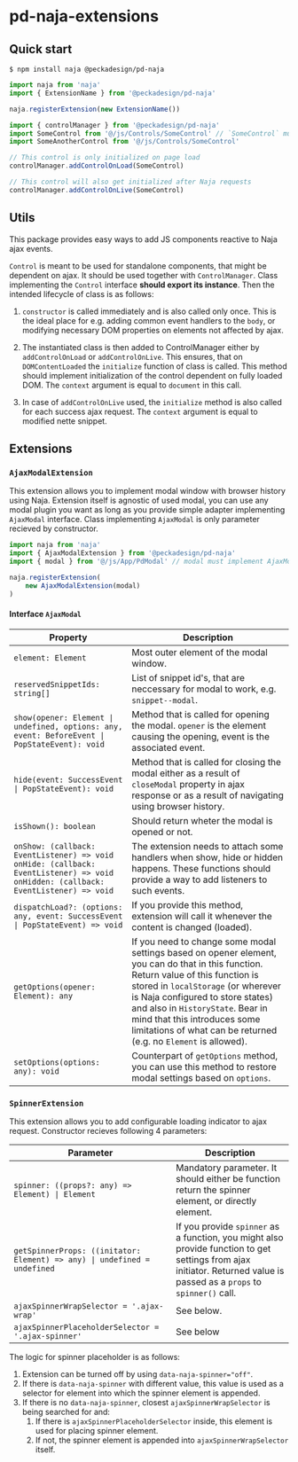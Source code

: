 # pd-naja-extensions

## Quick start
```
$ npm install naja @peckadesign/pd-naja
```

```typescript
import naja from 'naja'
import { ExtensionName } from '@peckadesign/pd-naja'

naja.registerExtension(new ExtensionName())
```

```typescript
import { controlManager } from '@peckadesign/pd-naja'
import SomeControl from '@/js/Controls/SomeControl' // `SomeControl` must implement `Control` interface
import SomeAnotherControl from '@/js/Controls/SomeControl'

// This control is only initialized on page load
controlManager.addControlOnLoad(SomeControl)

// This control will also get initialized after Naja requests
controlManager.addControlOnLive(SomeControl)

```

## Utils
This package provides easy ways to add JS components reactive to Naja ajax events.

`Control` is meant to be used for standalone components, that might be dependent on ajax. It should be used together with `ControlManager`. Class implementing the `Control` interface **should export its instance**. Then the intended lifecycle of class is as follows:

1. `constructor` is called immediately and is also called only once. This is the ideal place for e.g. adding common event handlers to the `body`, or modifying necessary DOM properties on elements not affected by ajax.

2. The instantiated class is then added to ControlManager either by `addControlOnLoad` or `addControlOnLive`. This ensures, that on `DOMContentLoaded` the `initialize` function of class is called. This method should implement initialization of the control dependent on fully loaded DOM. The `context` argument is equal to `document` in this call.

3. In case of `addControlOnLive` used, the `initialize` method is also called for each success ajax request. The `context` argument is equal to modified nette snippet.


## Extensions

### `AjaxModalExtension`
This extension allows you to implement modal window with browser history using Naja. Extension itself is agnostic of used modal, you can use any modal plugin you want as long as you provide simple adapter implementing `AjaxModal` interface. Class implementing `AjaxModal` is only parameter recieved by constructor.

```typescript
import naja from 'naja'
import { AjaxModalExtension } from '@peckadesign/pd-naja'
import { modal } from '@/js/App/PdModal' // modal must implement AjaxModal interface 

naja.registerExtension(
	new AjaxModalExtension(modal)
)
```

#### Interface `AjaxModal`
| Property                                                                                                                                      | Description                                                                                                                                                                                                                                                                                                                                            |
|-----------------------------------------------------------------------------------------------------------------------------------------------|--------------------------------------------------------------------------------------------------------------------------------------------------------------------------------------------------------------------------------------------------------------------------------------------------------------------------------------------------------|
| `element: Element`                                                                                                                            | Most outer element of the modal window.                                                                                                                                                                                                                                                                                                                |
| `reservedSnippetIds: string[]`                                                                                                                | List of snippet id's, that are neccessary for modal to work, e.g. `snippet--modal`.                                                                                                                                                                                                                                                                    |
| `show(opener: Element \| undefined, options: any, event: BeforeEvent \| PopStateEvent): void`                                                 | Method that is called for opening the modal. `opener` is the element causing the opening, event is the associated event.                                                                                                                                                                                                                               |
| `hide(event: SuccessEvent \| PopStateEvent): void`                                                                                            | Method that is called for closing the modal either as a result of `closeModal` property in ajax response or as a result of navigating using browser history.                                                                                                                                                                                           |                                            
| `isShown(): boolean`                                                                                                                          | Should return wheter the modal is opened or not.                                                                                                                                                                                                                                                                                                       |
| `onShow: (callback: EventListener) => void`<br/>`onHide: (callback: EventListener) => void`<br/>`onHidden: (callback: EventListener) => void` | The extension needs to attach some handlers when show, hide or hidden happens. These functions should provide a way to add listeners to such events.                                                                                                                                                                                                   |
| `dispatchLoad?: (options: any, event: SuccessEvent \| PopStateEvent) => void`                                                                 | If you provide this method, extension will call it whenever the content is changed (loaded).                                                                                                                                                                                                                                                           |
| `getOptions(opener: Element): any`                                                                                                            | If you need to change some modal settings based on opener element, you can do that in this function. Return value of this function is stored in `localStorage` (or wherever is Naja configured to store states) and also in `HistoryState`. Bear in mind that this introduces some limitations of what can be returned (e.g. no `Element` is allowed). | 
| `setOptions(options: any): void`                                                                                                              | Counterpart of `getOptions` method, you can use this method to restore modal settings based on `options`.                                                                                                                                                                                                                                              |

### `SpinnerExtension`

This extension allows you to add configurable loading indicator to ajax request. Constructor recieves following 4 parameters:

| Parameter                                                                | Description                                                                                                                                                             |
|--------------------------------------------------------------------------|-------------------------------------------------------------------------------------------------------------------------------------------------------------------------|
| `spinner: ((props?: any) => Element) \| Element`                         | Mandatory parameter. It should either be function return the spinner element, or directly element.                                                                      |
| `getSpinnerProps: ((initator: Element) => any) \| undefined = undefined` | If you provide `spinner` as a function, you might also provide function to get settings from ajax initiator. Returned value is passed as a `props` to `spinner()` call. |
| `ajaxSpinnerWrapSelector = '.ajax-wrap'`  | See below.                                                                                                                                                              |
|`ajaxSpinnerPlaceholderSelector = '.ajax-spinner'`| See below                                                                                                                                                               |

The logic for spinner placeholder is as follows:
1. Extension can be turned off by using `data-naja-spinner="off"`.
2. If there is `data-naja-spinner` with different value, this value is used as a selector for element into which the spinner element is appended.
3. If there is no `data-naja-spinner`, closest `ajaxSpinnerWrapSelector` is being searched for and:
   1. If there is `ajaxSpinnerPlaceholderSelector` inside, this element is used for placing spinner element.
   2. If not, the spinner element is appended into `ajaxSpinnerWrapSelector` itself.
